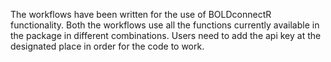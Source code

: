 The workflows have been written for the use of BOLDconnectR functionality. Both the workflows use all the functions currently available in the package in different combinations. Users need to add the api key at the designated place in order for the code to work. 
